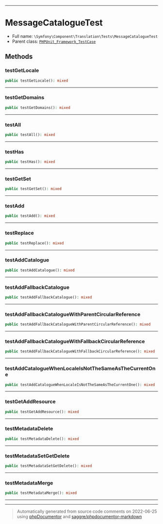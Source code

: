 ***

# MessageCatalogueTest





* Full name: `\Symfony\Component\Translation\Tests\MessageCatalogueTest`
* Parent class: [`PHPUnit_Framework_TestCase`](../../../../PHPUnit_Framework_TestCase.md)




## Methods


### testGetLocale



```php
public testGetLocale(): mixed
```











***

### testGetDomains



```php
public testGetDomains(): mixed
```











***

### testAll



```php
public testAll(): mixed
```











***

### testHas



```php
public testHas(): mixed
```











***

### testGetSet



```php
public testGetSet(): mixed
```











***

### testAdd



```php
public testAdd(): mixed
```











***

### testReplace



```php
public testReplace(): mixed
```











***

### testAddCatalogue



```php
public testAddCatalogue(): mixed
```











***

### testAddFallbackCatalogue



```php
public testAddFallbackCatalogue(): mixed
```











***

### testAddFallbackCatalogueWithParentCircularReference



```php
public testAddFallbackCatalogueWithParentCircularReference(): mixed
```











***

### testAddFallbackCatalogueWithFallbackCircularReference



```php
public testAddFallbackCatalogueWithFallbackCircularReference(): mixed
```











***

### testAddCatalogueWhenLocaleIsNotTheSameAsTheCurrentOne



```php
public testAddCatalogueWhenLocaleIsNotTheSameAsTheCurrentOne(): mixed
```











***

### testGetAddResource



```php
public testGetAddResource(): mixed
```











***

### testMetadataDelete



```php
public testMetadataDelete(): mixed
```











***

### testMetadataSetGetDelete



```php
public testMetadataSetGetDelete(): mixed
```











***

### testMetadataMerge



```php
public testMetadataMerge(): mixed
```











***


***
> Automatically generated from source code comments on 2022-06-25 using [phpDocumentor](http://www.phpdoc.org/) and [saggre/phpdocumentor-markdown](https://github.com/Saggre/phpDocumentor-markdown)

